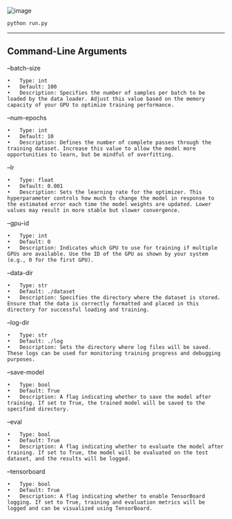 ![image](https://github.com/user-attachments/assets/6db38280-3c9b-4218-833c-0777304c3c1c)

```python
python run.py
```
---
## Command-Line Arguments

–batch-size

	•	Type: int
	•	Default: 100
	•	Description: Specifies the number of samples per batch to be loaded by the data loader. Adjust this value based on the memory capacity of your GPU to optimize training performance.

–num-epochs

	•	Type: int
	•	Default: 10
	•	Description: Defines the number of complete passes through the training dataset. Increase this value to allow the model more opportunities to learn, but be mindful of overfitting.

–lr

	•	Type: float
	•	Default: 0.001
	•	Description: Sets the learning rate for the optimizer. This hyperparameter controls how much to change the model in response to the estimated error each time the model weights are updated. Lower values may result in more stable but slower convergence.

–gpu-id

	•	Type: int
	•	Default: 0
	•	Description: Indicates which GPU to use for training if multiple GPUs are available. Use the ID of the GPU as shown by your system (e.g., 0 for the first GPU).

–data-dir

	•	Type: str
	•	Default: ./dataset
	•	Description: Specifies the directory where the dataset is stored. Ensure that the data is correctly formatted and placed in this directory for successful loading and training.

–log-dir

	•	Type: str
	•	Default: ./log
	•	Description: Sets the directory where log files will be saved. These logs can be used for monitoring training progress and debugging purposes.

–save-model

	•	Type: bool
	•	Default: True
	•	Description: A flag indicating whether to save the model after training. If set to True, the trained model will be saved to the specified directory.

–eval

	•	Type: bool
	•	Default: True
	•	Description: A flag indicating whether to evaluate the model after training. If set to True, the model will be evaluated on the test dataset, and the results will be logged.

–tensorboard

	•	Type: bool
	•	Default: True
	•	Description: A flag indicating whether to enable TensorBoard logging. If set to True, training and evaluation metrics will be logged and can be visualized using TensorBoard.